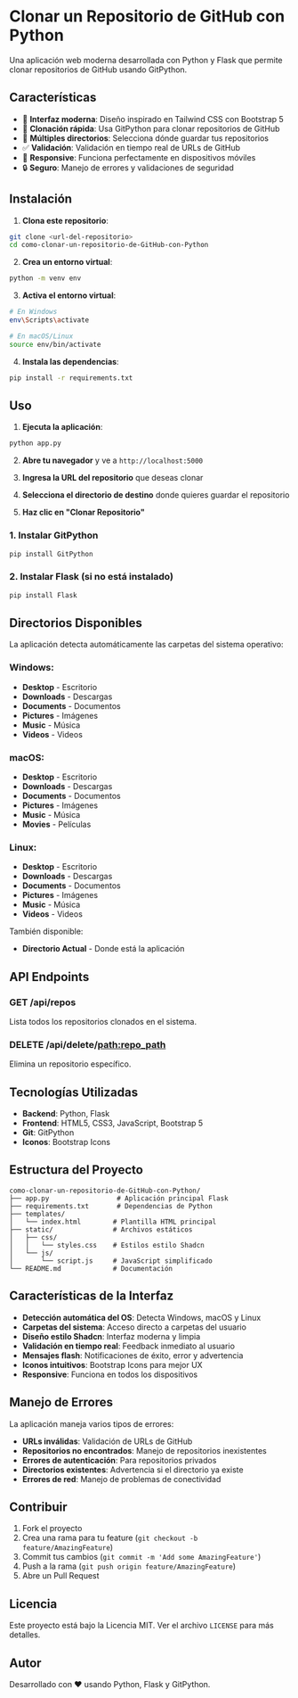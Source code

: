 # Clonar un Repositorio de GitHub con Python

Una aplicación web moderna desarrollada con Python y Flask que permite clonar repositorios de GitHub usando GitPython.

## Características

- 🎨 **Interfaz moderna**: Diseño inspirado en Tailwind CSS con Bootstrap 5
- 🚀 **Clonación rápida**: Usa GitPython para clonar repositorios de GitHub
- 📁 **Múltiples directorios**: Selecciona dónde guardar tus repositorios
- ✅ **Validación**: Validación en tiempo real de URLs de GitHub
- 📱 **Responsive**: Funciona perfectamente en dispositivos móviles
- 🔒 **Seguro**: Manejo de errores y validaciones de seguridad

## Instalación

1. **Clona este repositorio**:
```bash
git clone <url-del-repositorio>
cd como-clonar-un-repositorio-de-GitHub-con-Python
```

2. **Crea un entorno virtual**:
```bash
python -m venv env
```

3. **Activa el entorno virtual**:
```bash
# En Windows
env\Scripts\activate

# En macOS/Linux
source env/bin/activate
```

4. **Instala las dependencias**:
```bash
pip install -r requirements.txt
```

## Uso

1. **Ejecuta la aplicación**:
```bash
python app.py
```

2. **Abre tu navegador** y ve a `http://localhost:5000`

3. **Ingresa la URL del repositorio** que deseas clonar

4. **Selecciona el directorio de destino** donde quieres guardar el repositorio

5. **Haz clic en "Clonar Repositorio"**

### 1. Instalar GitPython
```bash
pip install GitPython
```

### 2. Instalar Flask (si no está instalado)
```bash
pip install Flask
```

## Directorios Disponibles

La aplicación detecta automáticamente las carpetas del sistema operativo:

### Windows:
- **Desktop** - Escritorio
- **Downloads** - Descargas  
- **Documents** - Documentos
- **Pictures** - Imágenes
- **Music** - Música
- **Videos** - Videos

### macOS:
- **Desktop** - Escritorio
- **Downloads** - Descargas
- **Documents** - Documentos  
- **Pictures** - Imágenes
- **Music** - Música
- **Movies** - Películas

### Linux:
- **Desktop** - Escritorio
- **Downloads** - Descargas
- **Documents** - Documentos
- **Pictures** - Imágenes
- **Music** - Música
- **Videos** - Videos

También disponible:
- **Directorio Actual** - Donde está la aplicación

## API Endpoints

### GET /api/repos
Lista todos los repositorios clonados en el sistema.

### DELETE /api/delete/<path:repo_path>
Elimina un repositorio específico.

## Tecnologías Utilizadas

- **Backend**: Python, Flask
- **Frontend**: HTML5, CSS3, JavaScript, Bootstrap 5
- **Git**: GitPython
- **Iconos**: Bootstrap Icons

## Estructura del Proyecto

```
como-clonar-un-repositorio-de-GitHub-con-Python/
├── app.py                 # Aplicación principal Flask
├── requirements.txt       # Dependencias de Python
├── templates/
│   └── index.html        # Plantilla HTML principal
├── static/               # Archivos estáticos
│   ├── css/
│   │   └── styles.css    # Estilos estilo Shadcn
│   └── js/
│       └── script.js     # JavaScript simplificado
└── README.md             # Documentación
```

## Características de la Interfaz

- **Detección automática del OS**: Detecta Windows, macOS y Linux
- **Carpetas del sistema**: Acceso directo a carpetas del usuario
- **Diseño estilo Shadcn**: Interfaz moderna y limpia
- **Validación en tiempo real**: Feedback inmediato al usuario
- **Mensajes flash**: Notificaciones de éxito, error y advertencia
- **Iconos intuitivos**: Bootstrap Icons para mejor UX
- **Responsive**: Funciona en todos los dispositivos

## Manejo de Errores

La aplicación maneja varios tipos de errores:

- **URLs inválidas**: Validación de URLs de GitHub
- **Repositorios no encontrados**: Manejo de repositorios inexistentes
- **Errores de autenticación**: Para repositorios privados
- **Directorios existentes**: Advertencia si el directorio ya existe
- **Errores de red**: Manejo de problemas de conectividad

## Contribuir

1. Fork el proyecto
2. Crea una rama para tu feature (`git checkout -b feature/AmazingFeature`)
3. Commit tus cambios (`git commit -m 'Add some AmazingFeature'`)
4. Push a la rama (`git push origin feature/AmazingFeature`)
5. Abre un Pull Request

## Licencia

Este proyecto está bajo la Licencia MIT. Ver el archivo `LICENSE` para más detalles.

## Autor

Desarrollado con ❤️ usando Python, Flask y GitPython.
